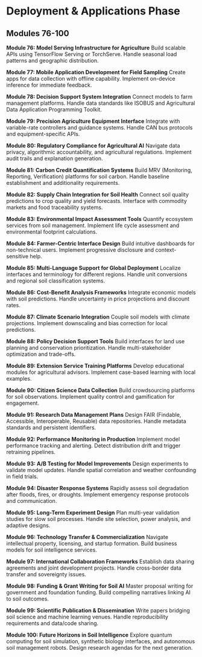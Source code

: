 # **Deployment & Applications Phase**
## Modules 76-100

**Module 76: Model Serving Infrastructure for Agriculture**
Build scalable APIs using TensorFlow Serving or TorchServe. Handle seasonal load patterns and geographic distribution.

**Module 77: Mobile Application Development for Field Sampling**
Create apps for data collection with offline capability. Implement on-device inference for immediate feedback.

**Module 78: Decision Support System Integration**
Connect models to farm management platforms. Handle data standards like ISOBUS and Agricultural Data Application Programming Toolkit.

**Module 79: Precision Agriculture Equipment Interface**
Integrate with variable-rate controllers and guidance systems. Handle CAN bus protocols and equipment-specific APIs.

**Module 80: Regulatory Compliance for Agricultural AI**
Navigate data privacy, algorithmic accountability, and agricultural regulations. Implement audit trails and explanation generation.

**Module 81: Carbon Credit Quantification Systems**
Build MRV (Monitoring, Reporting, Verification) platforms for soil carbon. Handle baseline establishment and additionality requirements.

**Module 82: Supply Chain Integration for Soil Health**
Connect soil quality predictions to crop quality and yield forecasts. Interface with commodity markets and food traceability systems.

**Module 83: Environmental Impact Assessment Tools**
Quantify ecosystem services from soil management. Implement life cycle assessment and environmental footprint calculations.

**Module 84: Farmer-Centric Interface Design**
Build intuitive dashboards for non-technical users. Implement progressive disclosure and context-sensitive help.

**Module 85: Multi-Language Support for Global Deployment**
Localize interfaces and terminology for different regions. Handle unit conversions and regional soil classification systems.

**Module 86: Cost-Benefit Analysis Frameworks**
Integrate economic models with soil predictions. Handle uncertainty in price projections and discount rates.

**Module 87: Climate Scenario Integration**
Couple soil models with climate projections. Implement downscaling and bias correction for local predictions.

**Module 88: Policy Decision Support Tools**
Build interfaces for land use planning and conservation prioritization. Handle multi-stakeholder optimization and trade-offs.

**Module 89: Extension Service Training Platforms**
Develop educational modules for agricultural advisors. Implement case-based learning with local examples.

**Module 90: Citizen Science Data Collection**
Build crowdsourcing platforms for soil observations. Implement quality control and gamification for engagement.

**Module 91: Research Data Management Plans**
Design FAIR (Findable, Accessible, Interoperable, Reusable) data repositories. Handle metadata standards and persistent identifiers.

**Module 92: Performance Monitoring in Production**
Implement model performance tracking and alerting. Detect distribution drift and trigger retraining pipelines.

**Module 93: A/B Testing for Model Improvements**
Design experiments to validate model updates. Handle spatial correlation and weather confounding in field trials.

**Module 94: Disaster Response Systems**
Rapidly assess soil degradation after floods, fires, or droughts. Implement emergency response protocols and communication.

**Module 95: Long-Term Experiment Design**
Plan multi-year validation studies for slow soil processes. Handle site selection, power analysis, and adaptive designs.

**Module 96: Technology Transfer & Commercialization**
Navigate intellectual property, licensing, and startup formation. Build business models for soil intelligence services.

**Module 97: International Collaboration Frameworks**
Establish data sharing agreements and joint development projects. Handle cross-border data transfer and sovereignty issues.

**Module 98: Funding & Grant Writing for Soil AI**
Master proposal writing for government and foundation funding. Build compelling narratives linking AI to soil outcomes.

**Module 99: Scientific Publication & Dissemination**
Write papers bridging soil science and machine learning venues. Handle reproducibility requirements and data/code sharing.

**Module 100: Future Horizons in Soil Intelligence**
Explore quantum computing for soil simulation, synthetic biology interfaces, and autonomous soil management robots. Design research agendas for the next generation.
